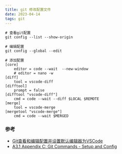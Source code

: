 ```yaml
---
title: git 修改配置文件
date: 2023-04-14  
tags: git
---
```


```Shell
# 查看git配置
git config --list --show-origin

# 编辑配置 
git config --global --edit

# 添加配置
[core]
	editor = code --wait  --new-window
	# editor = nano -w
[diff]
    tool = vscode-diff
[difftool]
    prompt = false
[difftool "vscode-diff"]
    cmd = code --wait --diff $LOCAL $REMOTE
[merge]
    tool = vscode-merge
[mergetool "vscode-merge"]
    cmd = code --wait $MERGED
```

### 参考

-  [Git查看和编辑配置并设置默认编辑器为VSCode](https://blog.csdn.net/subtitle_/article/details/127832897?spm=1001.2101.3001.6650.1&utm_medium=distribute.pc_relevant.none-task-blog-2%7Edefault%7EAD_ESQUERY%7Eyljh-1-127832897-blog-57966303.pc_relevant_landingrelevant&depth_1-utm_source=distribute.pc_relevant.none-task-blog-2%7Edefault%7EAD_ESQUERY%7Eyljh-1-127832897-blog-57966303.pc_relevant_landingrelevant&utm_relevant_index=2)
- [A3.1 Appendix C: Git Commands - Setup and Config](https://git-scm.com/book/en/v2/Appendix-C%3A-Git-Commands-Setup-and-Config)
